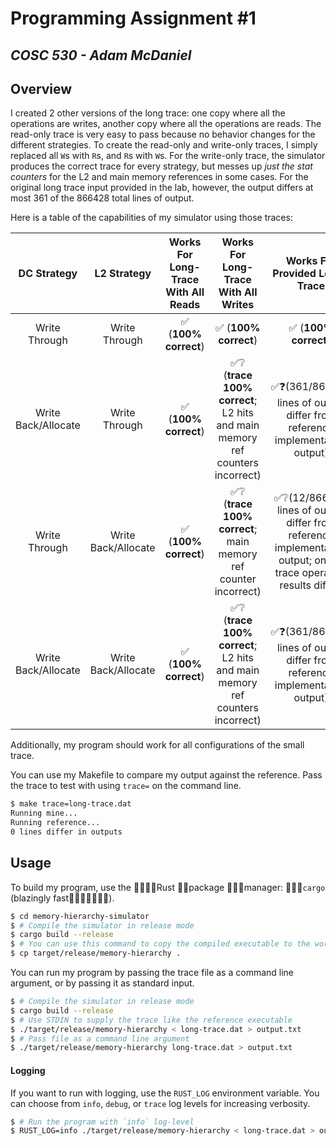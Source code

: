 # Programming Assignment \#1

***COSC 530 - Adam McDaniel***
---

## Overview

I created 2 other versions of the long trace: one copy where all the operations are writes, another copy where all the operations are reads. The read-only trace is very easy to pass because no behavior changes for the different strategies. To create the read-only and write-only traces, I simply replaced all `W`s with `R`s, and `R`s with `W`s.
For the write-only trace, the simulator produces the correct trace for every strategy, but messes up *just the stat counters* for the L2 and main memory references in some cases. For the original long trace input provided in the lab, however, the output differs at most 361 of the 866428 total lines of output.

Here is a table of the capabilities of my simulator using those traces:

|DC Strategy|L2 Strategy|Works For Long-Trace With All Reads|Works For Long-Trace With All Writes|Works For Provided Long-Trace|
|:---------:|:---------:|:----------------------------:|:-----------------------------:|:-----------------------------:|
|Write Through|Write Through|✅ (**100% correct**)|✅ (**100% correct**)|✅ (**100% correct**)|
|Write Back/Allocate|Write Through|✅ (**100% correct**)|✅❔ (**trace 100% correct**; L2 hits and main memory ref counters incorrect)|✅❓(361/866428 lines of output differ from reference implementation output)|
|Write Through|Write Back/Allocate|✅ (**100% correct**)|✅❔ (**trace 100% correct**; main memory ref counter incorrect)|✅❔(12/866428 lines of output differ from reference implementation output; only 6 trace operation results differ)|
|Write Back/Allocate|Write Back/Allocate|✅ (**100% correct**)|✅❔ (**trace 100% correct**; L2 hits and main memory ref counters incorrect)|✅❓(361/866428 lines of output differ from reference implementation output)|

Additionally, my program should work for all configurations of the small trace.

You can use my Makefile to compare my output against the reference. Pass the trace to test with using `trace=` on the command line.
```bash
$ make trace=long-trace.dat
Running mine...
Running reference...
0 lines differ in outputs
```

## Usage

To build my program, use the 🚀🚀🚀🚀Rust 🚀🚀package 🚀🚀🚀manager: 🚀🚀🚀`cargo` (blazingly fast🚀🚀🚀🚀🚀🚀🚀).

```bash
$ cd memory-hierarchy-simulator
$ # Compile the simulator in release mode
$ cargo build --release
$ # You can use this command to copy the compiled executable to the working directory, if you want.
$ cp target/release/memory-hierarchy .
```

You can run my program by passing the trace file as a command line argument, or by passing it as standard input.

```bash
$ # Compile the simulator in release mode
$ cargo build --release
$ # Use STDIN to supply the trace like the reference executable
$ ./target/release/memory-hierarchy < long-trace.dat > output.txt
$ # Pass file as a command line argument
$ ./target/release/memory-hierarchy long-trace.dat > output.txt
```

#### Logging

If you want to run with logging, use the `RUST_LOG` environment variable. You can choose from `info`, `debug`, or `trace` log levels for increasing verbosity.

```bash
$ # Run the program with `info` log-level
$ RUST_LOG=info ./target/release/memory-hierarchy < long-trace.dat > output.txt
```
